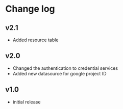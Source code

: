 # Change log

## v2.1

- Added resource table

## v2.0

- Changed the authentication to credential services
- Added new datasource for google project ID

## v1.0

- initial release

